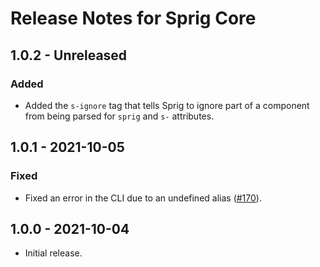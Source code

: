 # Release Notes for Sprig Core

## 1.0.2 - Unreleased
### Added
- Added the `s-ignore` tag that tells Sprig to ignore part of a component from being parsed for `sprig` and `s-` attributes.

## 1.0.1 - 2021-10-05
### Fixed
- Fixed an error in the CLI due to an undefined alias ([#170](https://github.com/putyourlightson/craft-sprig/issues/170)).

## 1.0.0 - 2021-10-04
- Initial release.
